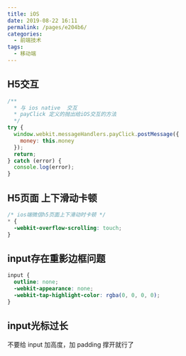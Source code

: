 ```yaml
---
title: iOS
date: 2019-08-22 16:11
permalink: /pages/e204b6/
categories:
  - 前端技术
tags:
  - 移动端
---
```


## H5交互

```js
/**
  * 与 ios native  交互
  * payClick 定义的抛出给iOS交互的方法
  */
try {
  window.webkit.messageHandlers.payClick.postMessage({
    money: this.money
  });
  return;
} catch (error) {
  console.log(error);
}
```

## H5页面 上下滑动卡顿

```css
/* ios端微信h5页面上下滑动时卡顿 */
* {
  -webkit-overflow-scrolling: touch;
}
```

## input存在重影边框问题

```css
input {
  outline: none;
  -webkit-appearance: none; 
  -webkit-tap-highlight-color: rgba(0, 0, 0, 0);
}
```

## input光标过长

不要给 input 加高度，加 padding 撑开就行了
